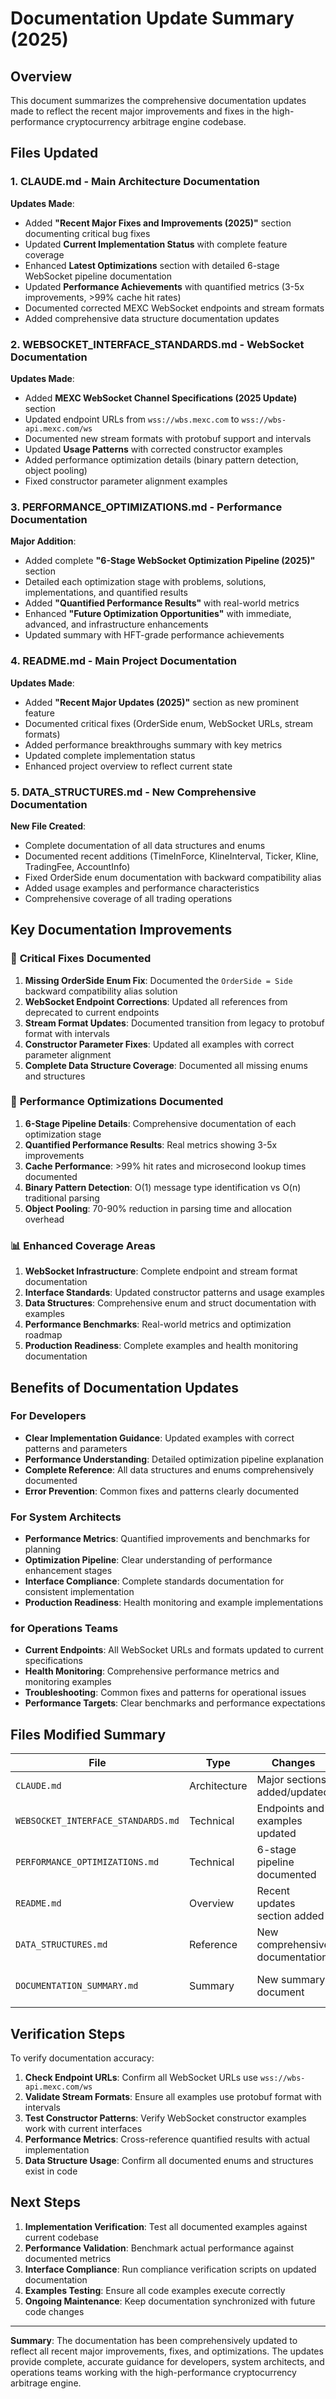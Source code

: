 # Documentation Update Summary (2025)

## Overview

This document summarizes the comprehensive documentation updates made to reflect the recent major improvements and fixes in the high-performance cryptocurrency arbitrage engine codebase.

## Files Updated

### 1. **CLAUDE.md** - Main Architecture Documentation
**Updates Made**:
- Added **"Recent Major Fixes and Improvements (2025)"** section documenting critical bug fixes
- Updated **Current Implementation Status** with complete feature coverage
- Enhanced **Latest Optimizations** section with detailed 6-stage WebSocket pipeline documentation  
- Updated **Performance Achievements** with quantified metrics (3-5x improvements, >99% cache hit rates)
- Documented corrected MEXC WebSocket endpoints and stream formats
- Added comprehensive data structure documentation updates

### 2. **WEBSOCKET_INTERFACE_STANDARDS.md** - WebSocket Documentation
**Updates Made**:
- Added **MEXC WebSocket Channel Specifications (2025 Update)** section
- Updated endpoint URLs from `wss://wbs.mexc.com` to `wss://wbs-api.mexc.com/ws`
- Documented new stream formats with protobuf support and intervals
- Updated **Usage Patterns** with corrected constructor examples
- Added performance optimization details (binary pattern detection, object pooling)
- Fixed constructor parameter alignment examples

### 3. **PERFORMANCE_OPTIMIZATIONS.md** - Performance Documentation
**Major Addition**:
- Added complete **"6-Stage WebSocket Optimization Pipeline (2025)"** section
- Detailed each optimization stage with problems, solutions, implementations, and quantified results
- Added **"Quantified Performance Results"** with real-world metrics
- Enhanced **"Future Optimization Opportunities"** with immediate, advanced, and infrastructure enhancements
- Updated summary with HFT-grade performance achievements

### 4. **README.md** - Main Project Documentation  
**Updates Made**:
- Added **"Recent Major Updates (2025)"** section as new prominent feature
- Documented critical fixes (OrderSide enum, WebSocket URLs, stream formats)
- Added performance breakthroughs summary with key metrics
- Updated complete implementation status
- Enhanced project overview to reflect current state

### 5. **DATA_STRUCTURES.md** - New Comprehensive Documentation
**New File Created**:
- Complete documentation of all data structures and enums
- Documented recent additions (TimeInForce, KlineInterval, Ticker, Kline, TradingFee, AccountInfo)
- Fixed OrderSide enum documentation with backward compatibility alias
- Added usage examples and performance characteristics
- Comprehensive coverage of all trading operations

## Key Documentation Improvements

### 🔧 **Critical Fixes Documented**
1. **Missing OrderSide Enum Fix**: Documented the `OrderSide = Side` backward compatibility alias solution
2. **WebSocket Endpoint Corrections**: Updated all references from deprecated to current endpoints
3. **Stream Format Updates**: Documented transition from legacy to protobuf format with intervals
4. **Constructor Parameter Fixes**: Updated all examples with correct parameter alignment
5. **Complete Data Structure Coverage**: Documented all missing enums and structures

### 🚀 **Performance Optimizations Documented**
1. **6-Stage Pipeline Details**: Comprehensive documentation of each optimization stage
2. **Quantified Performance Results**: Real metrics showing 3-5x improvements  
3. **Cache Performance**: >99% hit rates and microsecond lookup times documented
4. **Binary Pattern Detection**: O(1) message type identification vs O(n) traditional parsing
5. **Object Pooling**: 70-90% reduction in parsing time and allocation overhead

### 📊 **Enhanced Coverage Areas**
1. **WebSocket Infrastructure**: Complete endpoint and stream format documentation
2. **Interface Standards**: Updated constructor patterns and usage examples
3. **Data Structures**: Comprehensive enum and struct documentation with examples
4. **Performance Benchmarks**: Real-world metrics and optimization roadmap
5. **Production Readiness**: Complete examples and health monitoring documentation

## Benefits of Documentation Updates

### **For Developers**
- **Clear Implementation Guidance**: Updated examples with correct patterns and parameters
- **Performance Understanding**: Detailed optimization pipeline explanation
- **Complete Reference**: All data structures and enums comprehensively documented
- **Error Prevention**: Common fixes and patterns clearly documented

### **For System Architects**
- **Performance Metrics**: Quantified improvements and benchmarks for planning
- **Optimization Pipeline**: Clear understanding of performance enhancement stages
- **Interface Compliance**: Complete standards documentation for consistent implementation
- **Production Readiness**: Health monitoring and example implementations

### **for Operations Teams**
- **Current Endpoints**: All WebSocket URLs and formats updated to current specifications
- **Health Monitoring**: Comprehensive performance metrics and monitoring examples
- **Troubleshooting**: Common fixes and patterns for operational issues
- **Performance Targets**: Clear benchmarks and performance expectations

## Files Modified Summary

| File | Type | Changes | Impact |
|------|------|---------|---------|
| `CLAUDE.md` | Architecture | Major sections added/updated | High - Core documentation |
| `WEBSOCKET_INTERFACE_STANDARDS.md` | Technical | Endpoints and examples updated | High - Implementation guide |  
| `PERFORMANCE_OPTIMIZATIONS.md` | Technical | 6-stage pipeline documented | High - Performance understanding |
| `README.md` | Overview | Recent updates section added | Medium - Project overview |
| `DATA_STRUCTURES.md` | Reference | New comprehensive documentation | High - Developer reference |
| `DOCUMENTATION_SUMMARY.md` | Summary | New summary document | Low - Documentation tracking |

## Verification Steps

To verify documentation accuracy:

1. **Check Endpoint URLs**: Confirm all WebSocket URLs use `wss://wbs-api.mexc.com/ws`
2. **Validate Stream Formats**: Ensure all examples use protobuf format with intervals 
3. **Test Constructor Patterns**: Verify WebSocket constructor examples work with current interfaces
4. **Performance Metrics**: Cross-reference quantified results with actual implementation
5. **Data Structure Usage**: Confirm all documented enums and structures exist in code

## Next Steps

1. **Implementation Verification**: Test all documented examples against current codebase
2. **Performance Validation**: Benchmark actual performance against documented metrics  
3. **Interface Compliance**: Run compliance verification scripts on updated documentation
4. **Examples Testing**: Ensure all code examples execute correctly
5. **Ongoing Maintenance**: Keep documentation synchronized with future code changes

---

**Summary**: The documentation has been comprehensively updated to reflect all recent major improvements, fixes, and optimizations. The updates provide complete, accurate guidance for developers, system architects, and operations teams working with the high-performance cryptocurrency arbitrage engine.